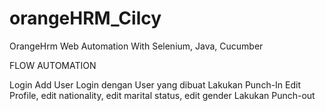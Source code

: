 # orangeHRM_Cilcy

OrangeHrm Web Automation With Selenium, Java, Cucumber

FLOW AUTOMATION

Login
Add User
Login dengan User yang dibuat
Lakukan Punch-In
Edit Profile, edit nationality, edit marital status, edit gender
Lakukan Punch-out
